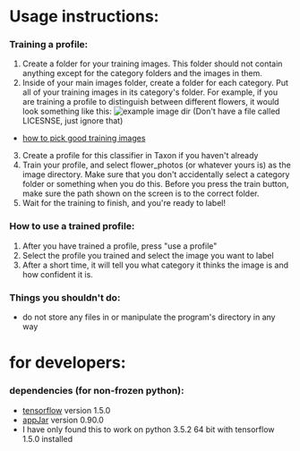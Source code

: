 # Usage instructions:
### Training a profile:
1. Create a folder for your training images. This folder should not contain anything except for the category folders and the images in them.
2. Inside of your main images folder, create a folder for each category. Put all of your training images in its category's folder. For example, if you are training a profile to distinguish between different flowers, it would look something like this: ![example image dir](https://www.tensorflow.org/images/folder_structure.png)
(Don't have a file called LICESNSE, just ignore that)
* [how to pick good training images](https://www.tensorflow.org/tutorials/image_retraining#creating_a_set_of_training_images)
3. Create a profile for this classifier in Taxon if you haven't already
4. Train your profile, and select flower_photos (or whatever yours is) as the image directory. Make sure that you don't accidentally select a category folder or something when you do this. Before you press the train button, make sure the path shown on the screen is to the correct folder.
5. Wait for the training to finish, and you're ready to label!
### How to use a trained profile:
1. After you have trained a profile, press "use a profile"
2. Select the profile you trained and select the image you want to label
3. After a short time, it will tell you what category it thinks the image is and how confident it is.
### Things you shouldn't do:
* do not store any files in or manipulate the program's directory in any way
# for developers:
### dependencies (for non-frozen python):
* [tensorflow](https://www.tensorflow.org/install/) version 1.5.0
* [appJar](http://appjar.info/Install/) version 0.90.0
* I have only found this to work on python 3.5.2 64 bit with tensorflow 1.5.0 installed
